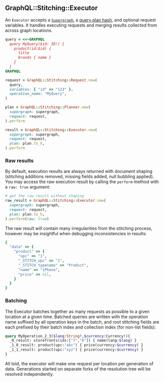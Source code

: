 ## GraphQL::Stitching::Executor

An `Executor` accepts a [`Supergraph`](./supergraph.md), a [query plan hash](./planner.md), and optional request variables. It handles executing requests and merging results collected from across graph locations.

```ruby
query = <<~GRAPHQL
  query MyQuery($id: ID!) {
    product(id:$id) {
      title
      brands { name }
    }
  }
GRAPHQL

request = GraphQL::Stitching::Request.new(
  query,
  variables: { "id" => "123" },
  operation_name: "MyQuery",
)

plan = GraphQL::Stitching::Planner.new(
  supergraph: supergraph,
  request: request,
).perform

result = GraphQL::Stitching::Executor.new(
  supergraph: supergraph,
  request: request,
  plan: plan.to_h,
).perform
```

### Raw results

By default, execution results are always returned with document shaping (stitching additions removed, missing fields added, null bubbling applied). You may access the raw execution result by calling the `perform` method with a `raw: true` argument:

```ruby
# get the raw result without shaping
raw_result = GraphQL::Stitching::Executor.new(
  supergraph: supergraph,
  request: request,
  plan: plan.to_h,
).perform(raw: true)
```

The raw result will contain many irregularities from the stitching process, however may be insightful when debugging inconsistencies in results:

```ruby
{
  "data" => {
    "product" => {
      "upc" => "1",
      "_STITCH_upc" => "1",
      "_STITCH_typename" => "Product",
      "name" => "iPhone",
      "price" => nil,
    }
  }
}
```

### Batching

The Executor batches together as many requests as possible to a given location at a given time. Batched queries are written with the operation name suffixed by all operation keys in the batch, and root stitching fields are each prefixed by their batch index and collection index (for non-list fields):

```graphql
query MyOperation_2_3($lang:String!,$currency:Currency!){
  _0_result: storefronts(ids:["7","8"]) { name(lang:$lang) }
  _1_0_result: product(upc:"abc") { price(currency:$currency) }
  _1_1_result: product(upc:"xyz") { price(currency:$currency) }
}
```

All told, the executor will make one request per location per generation of data. Generations started on separate forks of the resolution tree will be resolved independently.
